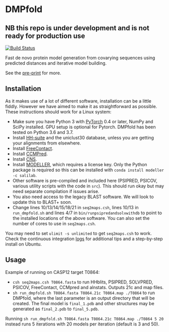 # DMPfold

## NB this repo is under development and is not ready for production use

[![Build Status](https://travis-ci.org/psipred/DMPfold.svg?branch=master)](https://travis-ci.org/psipred/DMPfold)

Fast de novo protein model generation from covarying sequences using predicted distances and iterative model building.

See the [pre-print](https://arxiv.org/abs/1811.12355) for more.

## Installation

As it makes use of a lot of different software, installation can be a little fiddly.
However we have aimed to make it as straightforward as possible.
These instructions should work for a Linux system:
- Make sure you have Python 3 with [PyTorch](https://pytorch.org) 0.4 or later, NumPy and SciPy installed. GPU setup is optional for Pytorch. DMPfold has been tested on Python 3.6 and 3.7.
- Install [HH-suite](https://github.com/soedinglab/hh-suite) and the uniclust30 database, unless you are getting your alignments from elsewhere.
- Install [FreeContact](https://rostlab.org/owiki/index.php/FreeContact).
- Install [CCMPred](https://github.com/soedinglab/CCMpred).
- Install [CNS](http://cns-online.org/v1.3).
- Install [MODELLER](https://salilab.org/modeller), which requires a license key. Only the Python package is required so this can be installed with `conda install modeller -c salilab`.
- Other software is pre-compiled and included here (PSIPRED, PSICOV, various utility scripts with the code in `src`). This should run okay but may need separate compilation if issues arise.
- You also need access to the legacy BLAST software. We will look to update this to BLAST+ soon.
- Change lines 10/13/14/15/18/21 in `seq2maps.csh`, lines 10/13 in `run_dmpfold.sh` and lines 4/7 in `bin/runpsipredandsolvwithdb` to point to the installed locations of the above software. You can also set the number of cores to use in `seq2maps.csh`.

You may need to set `ulimit -s unlimited` to get `seq2maps.csh` to work.
Check the continuous integration [logs](https://travis-ci.org/psipred/DMPfold) for additional tips and a step-by-step install on Ubuntu.

## Usage

Example of running on CASP12 target T0864:

- `csh seq2maps.csh T0864.fasta` to run HHblits, PSIPRED, SOLVPRED, PSICOV, FreeContact, CCMpred and alnstats. Outputs 21c and map files.
- `sh run_dmpfold.sh T0864.fasta T0864.21c T0864.map ./T0864` to run DMPfold, where the last parameter is an output directory that will be created. The final model is `final_1.pdb` and other structures may be generated as `final_2.pdb` to `final_5.pdb`.

Running `sh run_dmpfold.sh T0864.fasta T0864.21c T0864.map ./T0864 5 20` instead runs 5 iterations with 20 models per iteration (default is 3 and 50).
